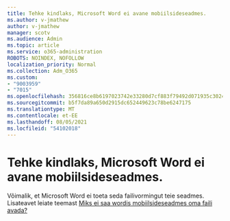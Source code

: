 ```yaml
---
title: Tehke kindlaks, Microsoft Word ei avane mobiilsideseadmes.
ms.author: v-jmathew
author: v-jmathew
manager: scotv
ms.audience: Admin
ms.topic: article
ms.service: o365-administration
ROBOTS: NOINDEX, NOFOLLOW
localization_priority: Normal
ms.collection: Adm_O365
ms.custom:
- "9003959"
- "7015"
ms.openlocfilehash: 356816ce8b6197023742e33280d7cf883f79492d071935c3024ea0d136e2b790
ms.sourcegitcommit: b5f7da89a650d2915dc652449623c78be6247175
ms.translationtype: MT
ms.contentlocale: et-EE
ms.lasthandoff: 08/05/2021
ms.locfileid: "54102018"
---
```

# <a name="determine-why-a-microsoft-word-file-doesnt-open-on-a-mobile-device"></a>Tehke kindlaks, Microsoft Word ei avane mobiilsideseadmes.

Võimalik, et Microsoft Word ei toeta seda failivormingut teie seadmes. Lisateavet leiate teemast [Miks ei saa wordis mobiilsideseadmes oma faili avada?](https://go.microsoft.com/fwlink/?linkid=2135663)
